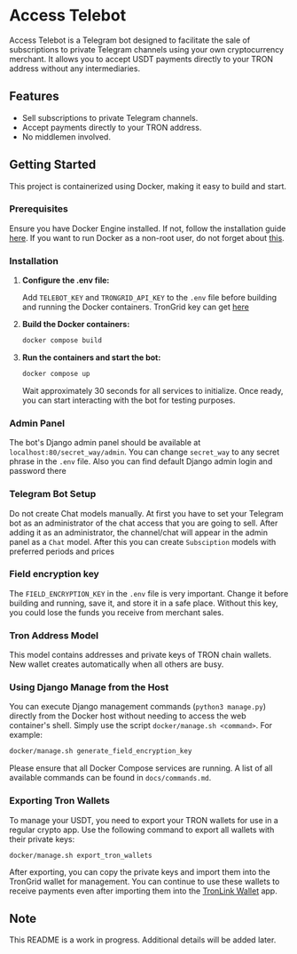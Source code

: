 # Access Telebot

Access Telebot is a Telegram bot designed to facilitate the sale of subscriptions to private Telegram channels using your own cryptocurrency merchant. It allows you to accept USDT payments directly to your TRON address without any intermediaries.

## Features

- Sell subscriptions to private Telegram channels.
- Accept payments directly to your TRON address.
- No middlemen involved.

## Getting Started

This project is containerized using Docker, making it easy to build and start.

### Prerequisites

Ensure you have Docker Engine installed. If not, follow the installation guide [here](https://docs.docker.com/engine/install/). If you want to run Docker as a non-root user, do not forget about [this](https://docs.docker.com/engine/install/linux-postinstall/#manage-docker-as-a-non-root-user).

### Installation

1. **Configure the .env file:**

   Add `TELEBOT_KEY` and `TRONGRID_API_KEY` to the `.env` file before building and running the Docker containers. TronGrid key can get [here](https://www.trongrid.io/register)

2. **Build the Docker containers:**

   ```sh
   docker compose build
   ```

3. **Run the containers and start the bot:**

   ```sh
   docker compose up
   ```

   Wait approximately 30 seconds for all services to initialize. Once ready, you can start interacting with the bot for testing purposes.

### Admin Panel

The bot's Django admin panel should be available at `localhost:80/secret_way/admin`. You can change `secret_way` to any secret phrase in the `.env` file. Also you can find default Django admin login and password there

### Telegram Bot Setup

Do not create Chat models manually. At first you have to set your Telegram bot as an administrator of the chat access that you are going to sell. After adding it as an administrator, the channel/chat will appear in the admin panel as a `Chat` model. After this you can create `Subsciption` models with preferred periods and prices

### Field encryption key

The `FIELD_ENCRYPTION_KEY` in the `.env` file is very important. Change it before building and running, save it, and store it in a safe place. Without this key, you could lose the funds you receive from merchant sales.

### Tron Address Model

This model contains addresses and private keys of TRON chain wallets. New wallet creates automatically when all others are busy.

### Using Django Manage from the Host

You can execute Django management commands (`python3 manage.py`) directly from the Docker host without needing to access the web container's shell. Simply use the script `docker/manage.sh <command>`. For example:

```bash
docker/manage.sh generate_field_encryption_key
```

Please ensure that all Docker Compose services are running. A list of all available commands can be found in `docs/commands.md`.

### Exporting Tron Wallets

To manage your USDT, you need to export your TRON wallets for use in a regular crypto app. Use the following command to export all wallets with their private keys:

```
docker/manage.sh export_tron_wallets
```

After exporting, you can copy the private keys and import them into the TronGrid wallet for management. You can continue to use these wallets to receive payments even after importing them into the [TronLink Wallet](https://www.tronlink.org/) app.

## Note

This README is a work in progress. Additional details will be added later.
